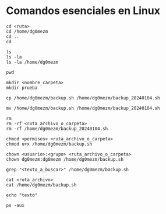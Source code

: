 # Comandos esenciales en Linux
```
cd <ruta>
cd /home/dg0mezm
cd ..
cd
```

```
ls
ls -la
ls -la /home/dg0mezm
```

```
pwd
```

```
mkdir <nombre_carpeta>
mkdir prueba
```

```
cp /home/dg0mezm/backup.sh /home/dg0mezm/backup_20240104.sh
```

```
mv /home/dg0mezm/backup.sh /home/dg0mezm/backup_20240104.sh
```

```
rm
rm -rf <ruta_archivo_o_carpeta>
rm -rf /home/dg0mezm/backup_20240104.sh
```

```
chmod <permisos> <ruta_archivo_o_carpeta>
chmod u+x /home/dg0mezm/backup.sh
```

```
chown <usuario>:<grupo> <ruta_archivo_o_carpeta>
chown dg0mezm:dg0mezm /home/dg0mezm/backup.sh
```

```
grep "<texto_a_buscar>" /home/dg0mezm/backup.sh
```

```
cat <ruta_archivo>
cat /home/dg0mezm/backup.sh
```

```
echo "texto"
```

```
ps -aux
```